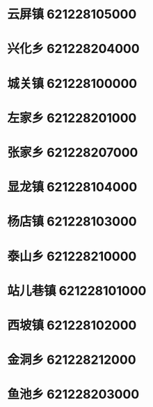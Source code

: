 # 云屏镇 621228105000
# 兴化乡 621228204000
# 城关镇 621228100000
# 左家乡 621228201000
# 张家乡 621228207000
# 显龙镇 621228104000
# 杨店镇 621228103000
# 泰山乡 621228210000
# 站儿巷镇 621228101000
# 西坡镇 621228102000
# 金洞乡 621228212000
# 鱼池乡 621228203000
